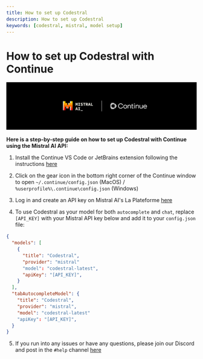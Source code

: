 ```yaml
---
title: How to set up Codestral
description: How to set up Codestral
keywords: [codestral, mistral, model setup]
---
```


# How to set up Codestral with Continue

![mistral x continue](../../static/img/mistral-x-continue.png)

**Here is a step-by-step guide on how to set up Codestral with Continue using the Mistral AI API:**

1. Install the Continue VS Code or JetBrains extension following the instructions [here](../quickstart.md)

2. Click on the gear icon in the bottom right corner of the Continue window to open `~/.continue/config.json` (MacOS) / `%userprofile%\.continue\config.json` (Windows)

3. Log in and create an API key on Mistral AI's La Plateforme [here](https://console.mistral.ai/api-keys/)

4. To use Codestral as your model for both `autocomplete` and `chat`, replace `[API_KEY]` with your Mistral API key below and add it to your `config.json` file:

```json title="~/.continue/config.json"
{
  "models": [
    {
      "title": "Codestral",
      "provider": "mistral"
      "model": "codestral-latest",
      "apiKey": "[API_KEY]",
    }
  ],
  "tabAutocompleteModel": {
    "title": "Codestral",
    "provider": "mistral",
    "model": "codestral-latest"
    "apiKey": "[API_KEY]",
  }
}
```

5. If you run into any issues or have any questions, please join our Discord and post in the `#help` channel [here](https://discord.gg/EfJEfdFnDQ)
